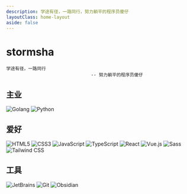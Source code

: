 ```yaml
---
description: 学途有径，一路同行，努力躺平的程序员傻仔
layoutClass: home-layout
aside: false
---
```


<style>
.home-layout img {
  display: inline-block;
  margin-right: 6px;
}
</style>

# stormsha <Badge text="程序员沙包" /> <Badge text="程序员小沙" /> <Badge text="程序员傻仔" />

```sh:no-line-numbers
学途有径，一路同行
                                -- 努力躺平的程序员傻仔
```

## 主业

![Golang](https://img.shields.io/badge/Golang-blue?logo=Go&logoColor=f5f5f5)
![Python](https://img.shields.io/badge/Python-1e415e?logo=Python&logoColor=ffde56)


## 爱好

![HTML5](https://img.shields.io/badge/HTML5-E34F26?logo=HTML5&logoColor=fff)
![CSS3](https://img.shields.io/badge/CSS3-1572B6?logo=CSS3&logoColor=fff)
![JavaScript](https://img.shields.io/badge/JavaScript-F7DF1E?logo=JavaScript&logoColor=333)
![TypeScript](https://img.shields.io/badge/TypeScript-3178C6?logo=TypeScript&logoColor=fff)
![React](https://img.shields.io/badge/React-61DAFB?logo=React&logoColor=333)
![Vue.js](https://img.shields.io/badge/Vue.js-4FC08D?logo=Vue.js&logoColor=fff)
![Sass](https://img.shields.io/badge/Sass-CC6699?logo=Sass&logoColor=fff)
![Tailwind CSS](https://img.shields.io/badge/Tailwind%20CSS-06B6D4?logo=TailwindCSS&logoColor=fff)

## 工具

![JetBrains](https://img.shields.io/badge/JetBrains-d329bf?logo=jetbrains&logoColor=000000)
![Git](https://img.shields.io/badge/Git-F05032?logo=Git&logoColor=fff)
![Obsidian](https://img.shields.io/badge/Obsidian-000000?logo=Obsidian&logoColor=a689f7)

